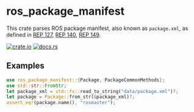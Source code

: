# ros_package_manifest

This crate parses ROS package manifest, also known as `package.xml`, as defined in
[REP 127](http://www.ros.org/reps/rep-0127.html), [REP 140](http://www.ros.org/reps/rep-0140.html), [REP 149](http://www.ros.org/reps/rep-0149.html).

[![crate.io](https://img.shields.io/crates/v/ros_package_manifest.svg)](https://crates.io/crates/ros_package_manifest)
[![docs.rs](https://docs.rs/ros_package_manifest/badge.svg)](https://docs.rs/ros_package_manifest)

## Examples
```rust
use ros_package_manifest::{Package, PackageCommonMethods};
use std::str::FromStr;
let package_xml = std::fs::read_to_string("data/package.xml")?;
let package = Package::from_str(&package_xml)?;
assert_eq!(package.name(), "rosmaster");
```

